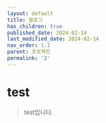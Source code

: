 ```yaml
---
layout: default
title: 블로그
has_children: true
published_date: 2024-02-14
last_modified_date: 2024-02-14
nav_order: 1.1
parent: 프로젝트
permalink: '2'
---
```


# test

> test입니다.

